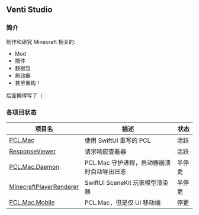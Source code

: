 ## Venti Studio

### 简介

制作和研究 Minecraft 相关的:
- Mod
- 插件
- 数据包
- 启动器
- 甚至重构！

后面懒得写了（

### 各项目状态
| 项目名 | 描述 | 状态  |
| ------- | ------ | ----- |
| [PCL.Mac](https://github.com/VentiStudios/PCL.Mac) | 使用 SwiftUI 重写的 PCL | 活跃 |
| [ResponseViewer](https://github.com/VentiStudios/ResponseViewer) | 请求响应查看器 | 活跃 |
| [PCL.Mac.Daemon](https://github.com/VentiStudios/PCL.Mac.Daemon) | PCL.Mac 守护进程，启动器崩溃时自动导出日志 | 半停更 |
| [MinecraftPlayerRenderer](https://github.com/VentiStudios/MinecraftPlayerRenderer) | SwiftUI SceneKit 玩家模型渲染器 | 半停更 |
| [PCL.Mac.Mobile](https://github.com/VentiStudios/PCL.Mac.Mobile) | PCL.Mac，但是仅 UI 移动端 | 停更 |
